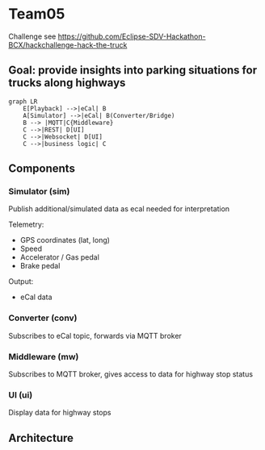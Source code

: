 # Team05 

Challenge see https://github.com/Eclipse-SDV-Hackathon-BCX/hackchallenge-hack-the-truck

## Goal: provide insights into parking situations for trucks along highways

```mermaid
graph LR
    E[Playback] -->|eCal| B
    A[Simulator] -->|eCal| B(Converter/Bridge)
    B --> |MQTT|C{Middleware}
    C -->|REST| D[UI]
    C -->|Websocket| D[UI]
    C -->|business logic| C
```

## Components

### Simulator (sim)

Publish additional/simulated data as ecal needed for interpretation

Telemetry:
- GPS coordinates (lat, long)
- Speed
- Accelerator / Gas pedal
- Brake pedal

Output:
- eCal data

### Converter (conv)

Subscribes to eCal topic, forwards via MQTT broker

### Middleware (mw)

Subscribes to MQTT broker, gives access to data for highway stop status

### UI (ui)

Display data for highway stops

## Architecture
